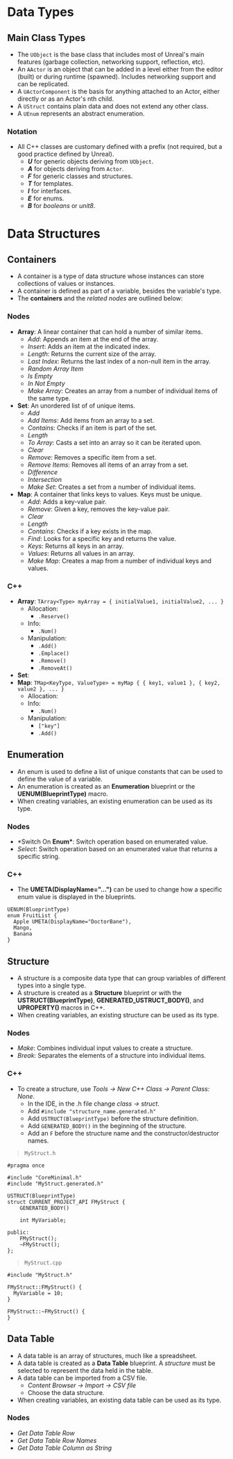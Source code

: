 # Data Types

## Main Class Types

- The `UObject` is the base class that includes most of Unreal's main features (garbage collection, networking support, reflection, etc).
- An `AActor` is an object that can be added in a level either from the editor (built) or during runtime (spawned). Includes networking support and can be replicated.
- A `UActorComponent` is the basis for anything attached to an Actor, either directly or as an Actor's nth child.
- A `UStruct` contains plain data and does not extend any other class.
- A `UEnum` represents an abstract enumeration.

### Notation

- All C++ classes are customary defined with a prefix (not required, but a good practice defined by Unreal).
  - ***U*** for generic objects deriving from `UObject`.
  - ***A*** for objects deriving from `Actor`.
  - ***F*** for generic classes and structures.
  - ***T*** for templates.
  - ***I*** for interfaces.
  - ***E*** for enums.
  - ***B*** for *booleans* or *unit8*.

# Data Structures

## Containers

- A container is a type of data structure whose instances can store collections of values or instances.
- A container is defined as part of a variable, besides the variable's type.
- The **containers** and the _related nodes_ are outlined below:

### Nodes

- **Array**: A linear container that can hold a number of similar items.
  - _Add_: Appends an item at the end of the array.
  - _Insert_: Adds an item at the indicated index.
  - _Length_: Returns the current size of the array.
  - _Last Index_: Returns the last index of a non-null item in the array.
  - _Random Array Item_
  - _Is Empty_
  - _In Not Empty_
  - _Make Array_: Creates an array from a number of individual items of the same type.
- **Set**: An unordered list of of unique items.
  - _Add_
  - _Add Items_: Add items from an array to a set.
  - _Contains_: Checks if an item is part of the set.
  - _Length_
  - _To Array_: Casts a set into an array so it can be iterated upon.
  - _Clear_
  - _Remove_: Removes a specific item from a set.
  - _Remove Items_: Removes all items of an array from a set.
  - _Difference_
  - _Intersection_
  - _Make Set_: Creates a set from a number of individual items.
- **Map**: A container that links keys to values. Keys must be unique.
  - _Add_: Adds a key-value pair.
  - _Remove_: Given a key, removes the key-value pair.
  - _Clear_
  - _Length_
  - _Contains_: Checks if a key exists in the map.
  - _Find_: Looks for a specific key and returns the value.
  - _Keys_: Returns all keys in an array.
  - _Values_: Returns all values in an array.
  - _Make Map_: Creates a map from a number of individual keys and values.

### C++

- **Array**: `TArray<Type> myArray = { initialValue1, initialValue2, ... }`
  - Allocation:
    - `.Reserve()`
  - Info:
    - `.Num()`
  - Manipulation:
    - `.Add()`
    - `.Emplace()`
    - `.Remove()`
    - `.RemoveAt()`
- **Set**:
- **Map**: `TMap<KeyType, ValueType> = myMap { { key1, value1 }, { key2, value2 }, ... }`
  - Allocation:
  - Info:
    - `.Num()`
  - Manipulation:
    - `["key"]`
    - `.Add()`

## Enumeration

- An enum is used to define a list of unique constants that can be used to define the value of a variable.
- An enumeration is created as an **Enumeration** blueprint or the **UENUM(BlueprintType)** macro.
- When creating variables, an existing enumeration can be used as its type.

### Nodes

- \*Switch On **Enum\***: Switch operation based on enumerated value.
- _Select_: Switch operation based on an enumerated value that returns a specific string.

### C++

- The **UMETA(DisplayName="...")** can be used to change how a specific enum value is displayed in the blueprints.

```
UENUM(BlueprintType)
enum FruitList {
  Apple UMETA(DisplayName="DoctorBane"),
  Mango,
  Banana
}
```

## Structure

- A structure is a composite data type that can group variables of different types into a single type.
- A structure is created as a **Structure** blueprint or with the **USTRUCT(BlueprintType)**, **GENERATED_USTRUCT_BODY()**, and **UPROPERTY()** macros in C++.
- When creating variables, an existing structure can be used as its type.

### Nodes

- _Make_: Combines individual input values to create a structure.
- _Break_: Separates the elements of a structure into individual items.

### C++

- To create a structure, use *Tools -> New C++ Class -> Parent Class: None*.
  - In the IDE, in the .h file change *class -> struct*.
  - Add `#include "structure_name.generated.h"`
  - Add `USTRUCT(BlueprintType)` before the structure definition.
  - Add `GENERATED_BODY()` in the beginning of the structure.
  - Add an `F` before the structure name and the constructor/destructor names.

> `MyStruct.h`
```
#pragma once

#include "CoreMinimal.h"
#include "MyStruct.generated.h"

USTRUCT(BlueprintType)
struct CURRENT_PROJECT_API FMyStruct {
	GENERATED_BODY()

	int MyVariable;

public:
	FMyStruct();
	~FMyStruct();
};
```
> `MyStruct.cpp`
```
#include "MyStruct.h"

FMyStruct::FMyStruct() {
  MyVariable = 10;
}

FMyStruct::~FMyStruct() {
}

```

## Data Table

- A data table is an array of structures, much like a spreadsheet.
- A data table is created as a **Data Table** blueprint. A _structure_ must be selected to represent the data held in the table.
- A data table can be imported from a CSV file.
  - _Content Browser -> Import -> CSV file_
  - Choose the data structure.
- When creating variables, an existing data table can be used as its type.

### Nodes

- _Get Data Table Row_
- _Get Data Table Row Names_
- _Get Data Table Column as String_
